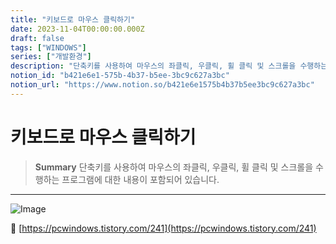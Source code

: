 ```yaml
---
title: "키보드로 마우스 클릭하기"
date: 2023-11-04T00:00:00.000Z
draft: false
tags: ["WINDOWS"]
series: ["개발환경"]
description: "단축키를 사용하여 마우스의 좌클릭, 우클릭, 휠 클릭 및 스크롤을 수행하는 프로그램에 대한 내용이 포함되어 있습니다."
notion_id: "b421e6e1-575b-4b37-b5ee-3bc9c627a3bc"
notion_url: "https://www.notion.so/b421e6e1575b4b37b5ee3bc9c627a3bc"
---
```


# 키보드로 마우스 클릭하기

> **Summary**
> 단축키를 사용하여 마우스의 좌클릭, 우클릭, 휠 클릭 및 스크롤을 수행하는 프로그램에 대한 내용이 포함되어 있습니다.

---

![Image](https://prod-files-secure.s3.us-west-2.amazonaws.com/09ccd4d5-876c-4bba-bbdf-cc77a0a11257/3c7fb2a9-9621-4888-9c83-29136f82f1a7/Untitled.png?X-Amz-Algorithm=AWS4-HMAC-SHA256&X-Amz-Content-Sha256=UNSIGNED-PAYLOAD&X-Amz-Credential=ASIAZI2LB4666D6UTBWM%2F20250724%2Fus-west-2%2Fs3%2Faws4_request&X-Amz-Date=20250724T115858Z&X-Amz-Expires=3600&X-Amz-Security-Token=IQoJb3JpZ2luX2VjEAMaCXVzLXdlc3QtMiJHMEUCIQDXWBzHtVbyGSVywCO8LOwIQ3dGNmnRchEH0sMOICO1GQIgblWQJMe3Y5YCgj%2FqA%2Ft3LuZkvz5ovbyDSWjCeqaauoEq%2FwMILBAAGgw2Mzc0MjMxODM4MDUiDIsQ1QrhB0inmitlAyrcA%2BiYfegpadl9ogo6yPJABZ09zZbBgudC9R0IO90Ls12lhClJ7MLNUmj%2BuABXyop2RvpbbkS02NmRC1ZBGpGJg2T8IOVTNpQzzSSt7Y1aDPNS5DoqVQl4%2FNW6IuIMJVhfuGl7Ec%2BccSt8GTAJekBnZMBkzSbRLYZVOlp%2BjGPlF2SnfzvTR%2FNcg5GPs2aSqWnu6KgCC%2BdZKLhOMjE%2B9a8%2FHvKQG6UVu4bs%2BgEOKxtZXhq1i6zX7%2FmvGNTiowk%2FZyO4qlfM3oo6ISw01eUOfQGNvs6r04EDnayadDbzEnc3J5C%2BFxXyr8ukVtI3THMrlxqBJZqAc6JMEzsj72pRMpi0Uxh2PlTUIkJdy0nKDe9giLiZZHYTuMAjdR3N%2FrFtK434fNQB6wjuOciY95bfCxrbsEyIYWIBgwqXBQYfIR1IzIwGMEG%2FfMlAkcLOILwjWFVp7NEfuMj0ynt%2Baq38wrVBbFi0IokWOkme1oDwHZbTPTPikxRQp4issrbs%2BufLGUlHtU4ZELi%2B38blez0ESisBygpAZEcHJnTdIRsTwciiaq%2Bki3gQIYicRs1wE5C7Om4tQfUT3t%2Fi4IPtUbFC1Ksw%2B4J6ZFuFjbkBB5dIWQNgBRpXvxs8Q8JLgJDKbejQMKSbiMQGOqUBqpYJGBsVTmeVjDU98BJ8bPnDX72u%2BUux%2BsQvDdIeQ%2BPxK1irRpEwsjAHi9viTp1HbBC%2BIRToN3aAFKWuq2GIH1Y2sD4EQoCygDqWxgmmEVMgPc%2BSAktQtzQ9RNYJNywEx1wfQ2SS9JHiHC1GhR0Vs2bE%2FQOPpaPL77yWLP2y3b1XwEdqOQUwpFp6dK5P4N31TDA0e3Pci%2BMYfQU0VQbcYTcAD1kP&X-Amz-Signature=66c83794025ab516403b0152acdca50c85ff142430b9aee75cb89940eec1669d&X-Amz-SignedHeaders=host&x-amz-checksum-mode=ENABLED&x-id=GetObject)


🔗 [https://pcwindows.tistory.com/241](https://pcwindows.tistory.com/241)

